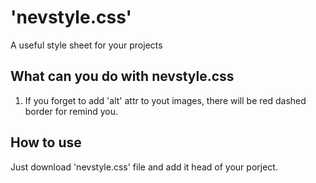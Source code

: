 # 'nevstyle.css'
A useful style sheet for your projects

## What can you do with nevstyle.css
1. If you forget to add 'alt' attr to yout images, there will be red dashed border for remind you.

## How to use
Just download 'nevstyle.css' file and add it head of your porject.
